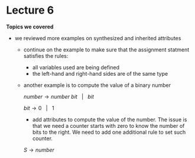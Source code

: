 # Lecture 6

**Topics we covered**

- we reviewed more examples on synthesized and inherited attributes
  - continue on the example to make sure that the assignment statment satisfies the rules:
    - all variables used are being defined
    - the left-hand and right-hand sides are of the same type

  - another example is to compute the value of a binary number

    $number \rightarrow number$ $bit$  &nbsp; $|$ &nbsp; $bit$

    $bit \rightarrow 0$ &nbsp; $|$ &nbsp; $1$

    - add attributes to compute the value of the number. The issue is that we need a counter starts with zero to know the number of bits to the right. We need to add one additional rule to set such counter.
    
    $S \rightarrow number$

